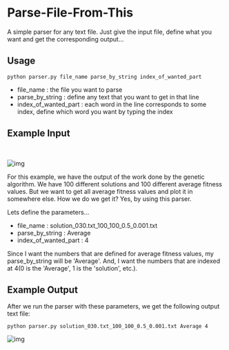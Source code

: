 # Parse-File-From-This

A simple parser for any text file. Just give the input file, define what you want and get the corresponding output...

## Usage

`python parser.py file_name parse_by_string index_of_wanted_part`

- file_name : the file you want to parse
- parse_by_string : define any text that you want to get in that line
- index_of_wanted_part : each word in the line corresponds to some index, define which word you want by typing the index

## Example Input

<br/>

![img](https://i.ibb.co/7Q45WV5/parser-input.jpg)

For this example, we have the output of the work done by the genetic algorithm. We have 100 different solutions and 100 different average fitness values. But we want to get all average fitness values and plot it in somewhere else. How we do we get it? Yes, by using this parser.

Lets define the parameters...

- file_name : solution_030.txt_100_100_0.5_0.001.txt
- parse_by_string : Average
- index_of_wanted_part : 4

Since I want the numbers that are defined for average fitness values, my parse_by_string will be 'Average'. And, I want the numbers that are indexed at 4(0 is the 'Average', 1 is the 'solution', etc.).

## Example Output

After we run the parser with these parameters, we get the following output text file:

`python parser.py solution_030.txt_100_100_0.5_0.001.txt Average 4`

![img](https://i.ibb.co/5W45DRW/parser-output.jpg)
